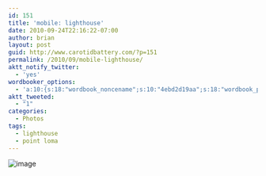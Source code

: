 ```yaml
---
id: 151
title: 'mobile: lighthouse'
date: 2010-09-24T22:16:22-07:00
author: brian
layout: post
guid: http://www.carotidbattery.com/?p=151
permalink: /2010/09/mobile-lighthouse/
aktt_notify_twitter:
  - 'yes'
wordbooker_options:
  - 'a:10:{s:18:"wordbook_noncename";s:10:"4ebd2d19aa";s:18:"wordbook_page_post";s:4:"-100";s:18:"wordbook_orandpage";s:1:"2";s:23:"wordbook_default_author";s:1:"2";s:23:"wordbook_extract_length";s:3:"256";s:19:"wordbook_actionlink";s:3:"300";s:26:"wordbooker_publish_default";s:2:"on";s:18:"wordbook_attribute";s:31:"Posted a new post on their blog";s:29:"wordbooker_status_update_text";s:35:": New blog post :  %title% - %link%";s:20:"wordbook_comment_get";s:2:"on";}'
aktt_tweeted:
  - "1"
categories:
  - Photos
tags:
  - lighthouse
  - point loma
---
```

<img style="display: block; margin-right: auto; margin-left: auto;" src="https://i0.wp.com/www.carotidbattery.com/wp-content/uploads/2010/09/wpid-IMG_20100924_132900.jpg?w=640" alt="image" data-recalc-dims="1" />